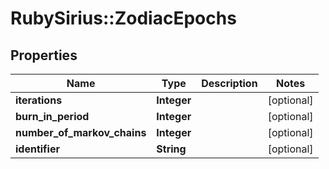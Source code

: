 # RubySirius::ZodiacEpochs

## Properties
Name | Type | Description | Notes
------------ | ------------- | ------------- | -------------
**iterations** | **Integer** |  | [optional] 
**burn_in_period** | **Integer** |  | [optional] 
**number_of_markov_chains** | **Integer** |  | [optional] 
**identifier** | **String** |  | [optional] 

